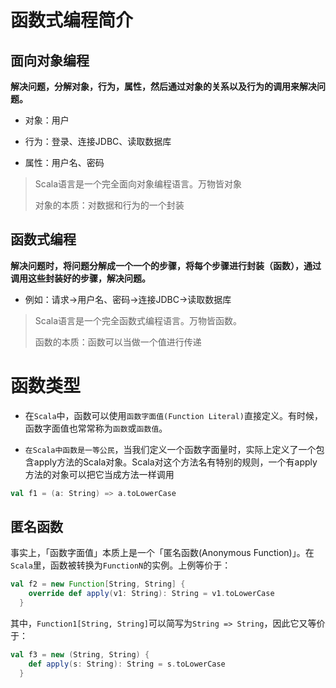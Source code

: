 # 函数式编程简介

## 面向对象编程

**解决问题，分解对象，行为，属性，然后通过对象的关系以及行为的调用来解决问题。**

- 对象：用户

- 行为：登录、连接JDBC、读取数据库

- 属性：用户名、密码

> Scala语言是一个完全面向对象编程语言。万物皆对象
>
> 对象的本质：对数据和行为的一个封装



## 函数式编程

**解决问题时，将问题分解成一个一个的步骤，将每个步骤进行封装（函数），通过调用这些封装好的步骤，解决问题。**

- 例如：请求->用户名、密码->连接JDBC->读取数据库

> Scala语言是一个完全函数式编程语言。万物皆函数。
>
> 函数的本质：函数可以当做一个值进行传递



# 函数类型

- 在`Scala`中，函数可以使用`函数字面值(Function Literal)`直接定义。有时候，函数字面值也常常称为`函数`或`函数值`。

- `在Scala中函数是一等公民`，当我们定义一个函数字面量时，实际上定义了一个包含apply方法的Scala对象。Scala对这个方法名有特别的规则，一个有apply方法的对象可以把它当成方法一样调用

```scala
val f1 = (a: String) => a.toLowerCase
```



## 匿名函数

事实上，「函数字面值」本质上是一个「匿名函数(Anonymous Function)」。在`Scala`里，函数被转换为`FunctionN`的实例。上例等价于：

```scala
val f2 = new Function[String, String] {
    override def apply(v1: String): String = v1.toLowerCase
  }
```

其中，`Function1[String, String]`可以简写为`String => String`，因此它又等价于：

```scala
val f3 = new (String, String) {
    def apply(s: String): String = s.toLowerCase
  }
```











